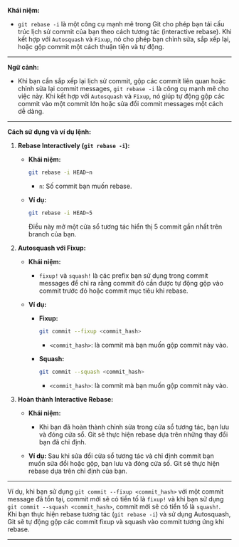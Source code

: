 **Khái niệm:**

- `git rebase -i` là một công cụ mạnh mẽ trong Git cho phép bạn tái cấu trúc lịch sử commit của bạn theo cách tương tác (interactive rebase). Khi kết hợp với `Autosquash` và `Fixup`, nó cho phép bạn chỉnh sửa, sắp xếp lại, hoặc gộp commit một cách thuận tiện và tự động.

---

**Ngữ cảnh:**

- Khi bạn cần sắp xếp lại lịch sử commit, gộp các commit liên quan hoặc chỉnh sửa lại commit messages, `git rebase -i` là công cụ mạnh mẽ cho việc này. Khi kết hợp với `Autosquash` và `Fixup`, nó giúp tự động gộp các commit vào một commit lớn hoặc sửa đổi commit messages một cách dễ dàng.

---

**Cách sử dụng và ví dụ lệnh:**

1. **Rebase Interactively (`git rebase -i`):**

   - **Khái niệm:**

     ```bash
     git rebase -i HEAD~n
     ```

     - `n`: Số commit bạn muốn rebase.

   - **Ví dụ:**
     ```bash
     git rebase -i HEAD~5
     ```
     Điều này mở một cửa sổ tương tác hiển thị 5 commit gần nhất trên branch của bạn.

2. **Autosquash với Fixup:**

   - **Khái niệm:**

     - `fixup!` và `squash!` là các prefix bạn sử dụng trong commit messages để chỉ ra rằng commit đó cần được tự động gộp vào commit trước đó hoặc commit mục tiêu khi rebase.

   - **Ví dụ:**

     - **Fixup:**

       ```bash
       git commit --fixup <commit_hash>
       ```

       - `<commit_hash>`: là commit mà bạn muốn gộp commit này vào.

     - **Squash:**
       ```bash
       git commit --squash <commit_hash>
       ```
       - `<commit_hash>`: là commit mà bạn muốn gộp commit này vào.

3. **Hoàn thành Interactive Rebase:**

   - **Khái niệm:**

     - Khi bạn đã hoàn thành chỉnh sửa trong cửa sổ tương tác, bạn lưu và đóng cửa sổ. Git sẽ thực hiện rebase dựa trên những thay đổi bạn đã chỉ định.

   - **Ví dụ:**
     Sau khi sửa đổi cửa sổ tương tác và chỉ định commit bạn muốn sửa đổi hoặc gộp, bạn lưu và đóng cửa sổ. Git sẽ thực hiện rebase dựa trên chỉ định của bạn.

---

Ví dụ, khi bạn sử dụng `git commit --fixup <commit_hash>` với một commit message đã tồn tại, commit mới sẽ có tiền tố là `fixup!` và khi bạn sử dụng `git commit --squash <commit_hash>`, commit mới sẽ có tiền tố là `squash!`. Khi bạn thực hiện rebase tương tác (`git rebase -i`) và sử dụng Autosquash, Git sẽ tự động gộp các commit fixup và squash vào commit tương ứng khi rebase.

---
